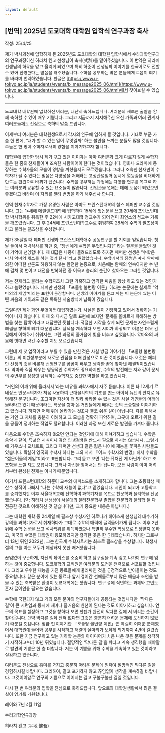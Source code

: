 ```yaml
---
layout: default
---
```


## [번역] 2025년 도쿄대학 대학원 입학식 연구과장 축사

작성: 25/4/25

제가 박사과정에 입학하게 된 2025년도 도쿄대학의 대학원 입학식에서 수리과학연구과의 연구과장이신 히라치 켄고 선생님이 축사(式辞)를 맡아주셨습니다. 이 번역은 히라치 선생님의 허락을 맡고 올리게 되었으며 특히 허준이 선생님의 이야기를 한국어로도 전할 수 있어 환영한다는 말씀을 해주셨습니다. 수학을 공부하는 많은 분들에게 도움이 되기를 바라며 번역하였습니다. 원글은 [https://www.u-tokyo.ac.jp/ja/students/events/b_message2025_06.html](https://www.u-tokyo.ac.jp/ja/students/events/b_message2025_06.html)에서 찾아보실 수 있습니다.

---

도쿄대학 대학원에 입학하신 여러분, 대단히 축하드립니다. 여러분의 새로운 출발을 함께 축하할 수 있어 매우 기쁩니다. 그리고 지금까지 지지해주신 오신 가족과 여러 관계자 여러분들께도 진심으로 축하의 말씀 드립니다.

이제부터 여러분은 대학원생으로서 각자의 연구에 임하게 될 것입니다. 기대로 부푼 가슴 한 편에, “내가 할 수 있는 일이 무엇일까” 하는 불안을 느끼는 분들도 많을 것입니다. 오늘은 한 명의 수학자로서의 경험을 이야기하고자 합니다.

대학원에 입학한 당시 제가 갖고 있던 이미지는 아마 여러분과 크게 다르지 않게 수학자들은 한 줌의 천재들이며 조숙한 사람이어야 한다는 것이었습니다. 영화나 드라마에 등장하는 수학자들의 모습이 영향을 끼쳤을지도 모르겠습니다. 그러나 조숙한 천재만이 수학자가 될 수 있다는 믿음은 다양성을 저해하는 고정관념임과 동시에 열등감을 비대하게 만드는 편견으로 바뀌기 쉽습니다. 수학을 공부하는 과정에는 다양한 연구를 목표로 하는 여러분과 공유할 수 있는 요소들이 많습니다. 선입관을 없애는 데에 도움이 되었으면 좋겠다고 바라며 이 자리를 빌려 변명을 하게 해주십사 합니다.

현역 천재수학자로 가장 유명한 사람은 아마도 프린스턴대학의 찰스 페퍼만 교수일 것입니다. 그는 14세에 메릴랜드대학에 입학하여 15세에 첫논문을 쓰고 20세에 프린스턴대학 박사학위를 취득한 후 22세에 시카고대학 정교수가 되어 전미 최연소의 정교수 기록을 깨뜨렸습니다. 그 후 24세에 프린스턴대학교수로 취임하여 28세에 수학의 필즈상이라고 불리는 필즈상을 수상합니다.

제가 35살일 때 페퍼만 선생과 프린스턴대학애수 공동연구를 할 기회를 얻었습니다. 첫날 둘이서 저녁식사를 하던 중, “당신에게 수학은 무엇입니까?” 라는 질문을 들었던 것이 기억에 선명합니다. 제 대답은 나중이 들려드리도록 하자면 페퍼만 선생은 “수학은 마치 악마와 체스를 하는 것과 같다”라고 말했었습니다. 수학에서의 증명은 마치 악마에 의한 어떠한 반론도 허용하지 않는 완전한 논증으로, 처음에는 완패의 연속이지만 수 년에 걸쳐 몇 번이고 대전을 반복하던 중 이윽고 승리의 순간이 찾아오는 그러한 것입니다.

저는 천재라고 불리는 수학자조차 그런 가혹하고 엄격한 싸움을 항상 하고 있는 것인가 하고 놀랐었습니다. 페퍼만 선생의 「포물형 불변량 이론」이라는 논문에는 실제로 “악마와의 게임”이라는 표현이 등장합니다. 선생의 이야기를 듣고 저는 이 논문에 있는 어떤 싸움의 기록과도 같은 독특한 서술방식에 납득이 갔습니다.

그렇다면 제가 과연 무엇이라 대답하였는가. 사실은 많이 긴장하고 있어서 정확히는 기억이 나지 않습니다. 이제 와 다시금 말로 표현해 보자면 ‘문제를 올바르게 이해하는 방법을 찾는 탐색’이라고 대답했던 듯합니다. 적절한 시각을 찾게 되면 문제는 자연스럽게 해결을 향하게 되기 때문입니다. 탐색을 계속하다 보면 시야가 확장되고 이론은 더욱 간결해져 이해하기 쉬워지는, 그런 과정의 즐거움에 빛을 비추고 싶었습니다. 악마와의 싸움에 빗대면 약간 수수할 지도 모르겠습니다.

그런데 제 첫 업적이라고 부를 수 있을 만한 것은 사실 방금 이야기한 「포물형 불변량 이론」의 미완성부분에 새로운 관점을 더해 완성으로 이끈 것이었습니다. 이것은 페퍼만 선생의 것을 비롯해 선행연구를 곰곰이 배우고 생각한 끝에 찾아낸 해결책이었습니다. 악마와 직접 싸우는 영웅적인 수학자도 필요하지만, 수학의 발전에는 저와 같이 문제의 주변부를 정성껏 탐색하는 수학자도 중요한 역할을 하고 있습니다.

“거인의 어깨 위에 올라서서”라는 비유를 과학사에서 자주 듣습니다. 이른 바 12세기 르네상스 인문주의자가 처음 사용하여 근대물리학의 기초를 만든 아이작 뉴턴의 편지로 유명해진 문구입니다. 조그마한 자신이 더 멀리 바라볼 수 있는 것은 사실 거인들의 어깨에 올라타고 있기 때문이라는, 학문을 쌓아 온 거인들에게 배우는 것의 소중함을 이야기하고 있습니다. 하지만 어깨 위에 올라가는 것조차 결코 쉬운 일이 아닙니다. 이를 위해서는 거인 그 자체를 충분히 이해하고 그 모습을 정확히 파악하여, 그곳에 오르기 위한 길을 공들여 정비하는 작업도 필요합니다. 이러한 과정 또한 새로운 발견을 가져다 줍니다.

다음으로 수학은 조숙하지 않으면 안되는 것인가에 대해 이야기하고 싶습니다. 수학은 음악과 같이, 폭넓은 지식이나 깊은 인생경험을 반드시 필요로 하지는 않습니다. 그렇기에 가우스나 모차르트, 그리고 페퍼만 선생과 같은 젋은 나이에 재능을 꽃피운 사람들도 있습니다. 확실히 영국의 수학자 하디는 그의 저서 『어느 수학자의 변명』에서 수학을 “젊은이들의 게임”이라고 표현합니다. 그리 듣고 보면 ‘나는 뒤처진 게 아닌가’ 하고 초조함을 느낄 지도 모릅니다. 그러나 자신을 잃어서는 안 됩니다. 모든 사람이 이미 어려서부터 완성된 천재는 아니기 때문입니다.

여기서 프린스턴대학의 허준이 교수의 에피소드를 소개하고자 합니다. 그는 초등학생 때 산수 성적이 나빠서 “나는 수학에 재능이 없다”고 믿었습니다. 시인이 되고자 고등학교를 중퇴했지만 이후 서울대학교에 진학하여 과학기자를 목표로 천문학과 물리학을 전공했습니다. (역: 히라치 선생님이 서울대의 물리천문학부 졸업을 천문학과 물리학 둘 다 전공한 것으로 이해하신 것 같습니다만, 크게 중요한 내용은 아닙니다.)

그는 대학원 재학 중 24세일 때 필즈상 수상자인 히로나카 헤이스케 선생님의 대수기하 강의를 과학기자로서 취재하다가 그대로 수학의 매력에 끌려들어가게 됩니다. 이후 2년 뒤에 수학 논문을 쓰고 석사학위를 취득하였으나 특별히 우수한 학생으로 인정받지 못하고, 미국의 수많은 대학원이 응모하였지만 합격한 곳은 한 군데였습니다. 하지만 그로부터 13년 뒤인 2022년, 그는 한국계 수학자로서는 최초로 필즈상을 수상합니다. 학생시절의 그를 아는 모두가 예상하지 못한 쾌거였습니다.

끊임없이 꾸준하게, 자신의 페이스를 소중히 하고 탐구심을 계속 갖고 나가며 연구에 임하는 것이 중요합니다. 도쿄대학의 교직원은 여러분의 도전을 전력으로 서포트할 것입니다. 그리고 우수한 재능을 가진 동료들에게 둘러싸인 것을 긍정적으로 받아들이는 것도 중요합니다. 같은 분야에 있는 동료나 앞서 걸어간 선배들로부터 많은 배움과 조언을 받을 수 있는 축복받은 환경이 도쿄대학에는 있습니다. 연구 중에 직면하는 과제와 고민도 혼자 끌어안을 필요는 없습니다.

수학에 국한되지 않고 거의 모든 분야의 연구자들에게 공통되는 것입니다만, ‘막다른 길’이 큰 시련임과 동시에 재미나 즐거움의 원천이 된다는 것도 이야기하고 싶습니다. 연구의 목표를 설정하고 그것을 향하다 보면 언젠가 완전히 막다른 길에 서 버리는 순간이 찾아옵니다. 만약 막다른 길이 전혀 없다면 그것은 충분히 어려운 문제에 도전하지 않았기 때문일 것입니다. 방금 전 이야기한 「포물형 불변량 이론」은 확실히 어려운 문제였어서 대학원에 들어와 공부를 시작하고 해결의 실마리가 보이게 되기까지 4년이 걸렸습니다. 또한 지금 연구하고 있는 기하학 논문의 아이디어가 처음 나온 것은 문제를 생각하기 시작하고부터 10년 뒤였습니다. 절망적인 ‘막다른 길’을 버티고 계속 생각했을 때야말로 발견의 기쁨은 한 층 더합니다. 저는 이 기쁨을 위해 수학을 계속하고 있는 것이라고 실감하고 있습니다.

여러분도 진심으로 흥미를 가지고 충분히 어려운 문제에 임하여 절망적인 막다른 길을 경험하시길 바랍니다. 그리하여, 결코 포기하지 않고 끊임없이 생각을 계속하길 바랍니다. 그것이야말로 연구의 기쁨으로 이어지는 길고 구불구불한 길일 것입니다.

다시 한 번 여러분의 입학을 진심으로 축하드립니다. 앞으로의 대학원생활에서 많은 결실이 있기를 기원합니다.

레이와 7년 4월 11일

수리과학연구과장

히라치 켄고 (平地 健吾)